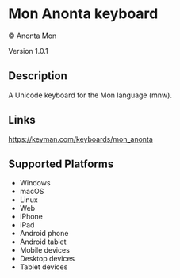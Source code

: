 Mon Anonta keyboard
==============

© Anonta Mon

Version 1.0.1

Description
-----------

A Unicode keyboard for the Mon language (mnw).

Links
-----
https://keyman.com/keyboards/mon_anonta

Supported Platforms
-------------------
 * Windows
 * macOS
 * Linux
 * Web
 * iPhone
 * iPad
 * Android phone
 * Android tablet
 * Mobile devices
 * Desktop devices
 * Tablet devices

